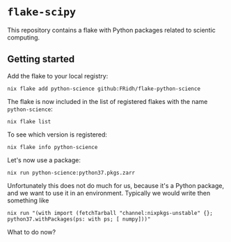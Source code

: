 # `flake-scipy`

This repository contains a flake with Python packages related to scientic
computing.

## Getting started

Add the flake to your local registry:

    nix flake add python-science github:FRidh/flake-python-science

The flake is now included in the list of registered flakes with the name `python-science`:

    nix flake list

To see which version is registered:

    nix flake info python-science

Let's now use a package:

    nix run python-science:python37.pkgs.zarr

Unfortunately this does not do much for us, because it's a Python package, and
we want to use it in an environment. Typically we would write then something like

    nix run "(with import (fetchTarball "channel:nixpkgs-unstable" {}; python37.withPackages(ps: with ps; [ numpy]))"

What to do now?